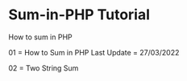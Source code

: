 # Sum-in-PHP Tutorial
How to sum in PHP

01 = How to Sum in PHP 
Last Update = 27/03/2022

02 = Two String Sum 
